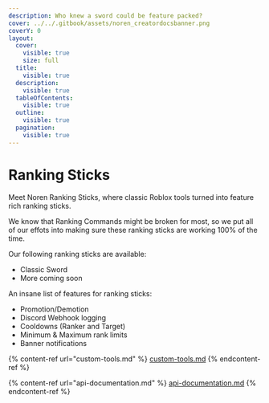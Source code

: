```yaml
---
description: Who knew a sword could be feature packed?
cover: ../../.gitbook/assets/noren_creatordocsbanner.png
coverY: 0
layout:
  cover:
    visible: true
    size: full
  title:
    visible: true
  description:
    visible: true
  tableOfContents:
    visible: true
  outline:
    visible: true
  pagination:
    visible: true
---
```


# Ranking Sticks

Meet Noren Ranking Sticks, where classic Roblox tools turned into feature rich ranking sticks.

We know that Ranking Commands might be broken for most, so we put all of our effots into making sure these ranking sticks are working 100% of the time.

Our following ranking sticks are available:

* Classic Sword
* More coming soon

An insane list of features for ranking sticks:

* Promotion/Demotion
* Discord Webhook logging
* Cooldowns (Ranker and Target)
* Minimum & Maximum rank limits
* Banner notifications

{% content-ref url="custom-tools.md" %}
[custom-tools.md](custom-tools.md)
{% endcontent-ref %}

{% content-ref url="api-documentation.md" %}
[api-documentation.md](api-documentation.md)
{% endcontent-ref %}
